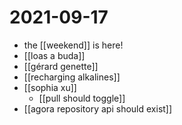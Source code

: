 # 2021-09-17

- the [[weekend]] is here!
- [[loas a buda]]
- [[gérard genette]]
- [[recharging alkalines]]
- [[sophia xu]]
  - [[pull should toggle]]
- [[agora repository api should exist]]